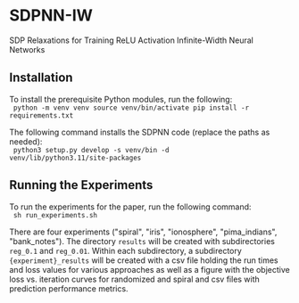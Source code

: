 # SDPNN-IW
SDP Relaxations for Training ReLU Activation Infinite-Width Neural Networks 

## Installation
To install the prerequisite Python modules, run the following:\
<code>
python -m venv venv
source venv/bin/activate
pip install -r requirements.txt
</code>

The following command installs the SDPNN code (replace the paths as needed):\
<code>
python3 setup.py develop -s venv/bin -d venv/lib/python3.11/site-packages
</code>

## Running the Experiments

To run the experiments for the paper, run the following command:\
<code>
    sh run_experiments.sh
</code>

There are four experiments ("spiral", "iris", "ionosphere", "pima_indians", "bank_notes"). The directory `results` will
be created with subdirectories `reg_0.1` and `reg_0.01`. Within each subdirectory, a subdirectory `{experiment}_results` 
will be created with a csv file holding the run times and loss values for various approaches as well as a figure with 
the objective loss vs. iteration curves for randomized and spiral and csv files with prediction performance metrics.
